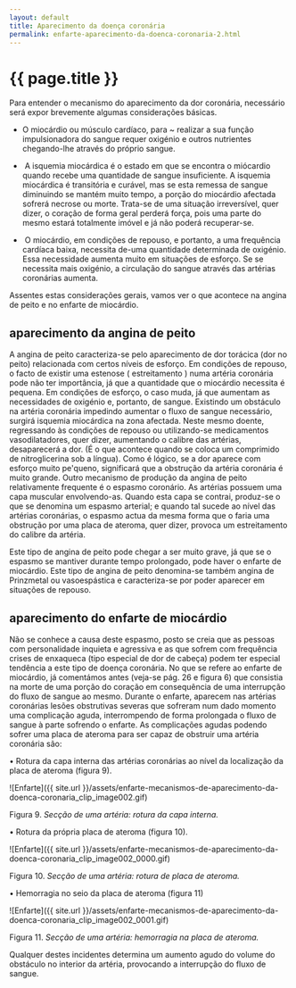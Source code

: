 ```yaml
---
layout: default
title: Aparecimento da doença coronária
permalink: enfarte-aparecimento-da-doenca-coronaria-2.html
---
```


# {{ page.title }}

Para entender o mecanismo do aparecimento da dor coronária, necessário será expor brevemente algumas considerações básicas.

* O miocárdio ou músculo cardíaco, para ~ realizar a sua função impulsionadora do sangue requer oxigénio e outros nutrientes chegando-lhe através do próprio sangue.

*  A isquemia miocárdica é o estado em que se encontra o miócardio quando recebe uma quantidade de sangue insuficiente. A isquemia miocárdica é transitória e curável, mas se esta remessa de sangue diminuindo se mantém muito tempo, a porção do miocárdio afectada sofrerá necrose ou morte. Trata-se de uma situação irreversível, quer dizer, o coração de forma geral perderá força, pois uma parte do mesmo estará totalmente imóvel e já não poderá recuperar-se.

*  O miocárdio, em condições de repouso, e portanto, a uma frequência cardíaca baixa,
necessita de-uma quantidade determinada de oxigénio. Essa necessidade aumenta muito em situações de esforço. Se se necessita mais oxigénio, a circulação do sangue através das artérias coronárias aumenta.

Assentes estas considerações gerais, vamos ver o que acontece na angina de peito e no enfarte de miocárdio.

## aparecimento da angina de peito

A angina de peito caracteriza-se pelo aparecimento de dor torácica (dor no peito) relacionada com certos níveis de esforço. Em condições de repouso, o facto de existir uma estenose ( estreitamento ) numa artéria coronária pode não ter importância, já que a quantidade que o miocárdio necessita é pequena. Em condições de esforço, o caso muda, já que aumentam as necessidades de oxigénio e, portanto, de sangue. Existindo um obstáculo na artéria coronária impedindo aumentar o fluxo de sangue necessário, surgirá isquemia miocárdica na zona afectada. Neste mesmo doente, regressando às condições de repouso ou utilizando-se medicamentos vasodilatadores, quer dizer, aumentando o calibre das artérias, desaparecerá a dor. (É o que acontece quando se coloca um comprimido de nitroglicerina sob a língua). Como é lógico, se a dor aparece com esforço muito pe'queno, significará que a obstrução da artéria coronária é muito grande.
Outro mecanismo de produção da angina de peito relativamente frequente é o espasmo coronário. As artérias possuem uma capa muscular envolvendo-as. Quando esta capa se contrai, produz-se o que se denomina um espasmo arterial; e quando tal sucede ao nível das artérias coronárias, o espasmo actua da mesma forma que o faria uma obstrução por uma placa de ateroma, quer dizer, provoca um estreitamento do calibre da artéria.

Este tipo de angina de peito pode chegar a ser muito grave, já que se o espasmo se mantiver durante tempo prolongado, pode haver o enfarte de miocárdio. Este tipo de angina de peito denomina-se também angina de Prinzmetal ou vasoespástica e caracteriza-se por poder aparecer em situações de repouso.

## aparecimento do enfarte de miocárdio

Não se conhece a causa deste espasmo, posto se creia que as pessoas com personalidade inquieta e agressiva e as que sofrem com frequência crises de enxaqueca (tipo especial de dor de cabeça) podem ter especial tendência a este tipo de doença coronária.
No que se refere ao enfarte de miocárdio, já comentámos antes (veja-se pág. 26 e figura 6) que consistia na morte de uma porção do coração em consequência de uma interrupção do fluxo de sangue ao mesmo. Durante o enfarte, aparecem nas artérias coronárias lesões obstrutivas severas que sofreram num dado momento uma complicação aguda, interrompendo de forma prolongada o fluxo de sangue à parte sofrendo o enfarte. As complicações agudas podendo sofrer uma placa de ateroma para ser capaz de obstruir uma artéria coronária são:

• Rotura da capa interna das artérias coronárias ao nível da localização da placa de ateroma (figura 9).

![Enfarte]({{ site.url }}/assets/enfarte-mecanismos-de-aparecimento-da-doenca-coronaria_clip_image002.gif)

Figura 9. <em>Secção de uma artéria: rotura da capa interna.</em>

• Rotura da própria placa de ateroma (figura 10).

![Enfarte]({{ site.url }}/assets/enfarte-mecanismos-de-aparecimento-da-doenca-coronaria_clip_image002_0000.gif)

Figura 10. <em>Secção de uma artéria: rotura de placa de ateroma.</em>

• Hemorragia no seio da placa de ateroma (figura 11)

![Enfarte]({{ site.url }}/assets/enfarte-mecanismos-de-aparecimento-da-doenca-coronaria_clip_image002_0001.gif)

Figura 11. <em>Secção de uma artéria: hemorragia na placa de ateroma.</em>

Qualquer destes incidentes determina um aumento agudo do volume do obstáculo no interior da artéria, provocando a interrupção do fluxo de sangue.
